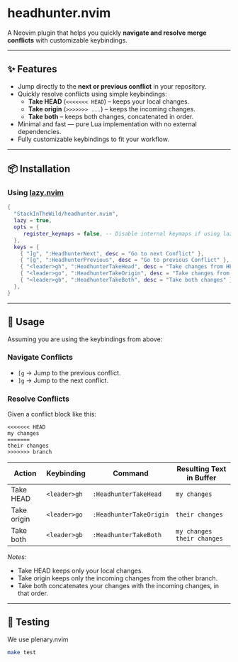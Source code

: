 # headhunter.nvim

A Neovim plugin that helps you quickly **navigate and resolve merge conflicts** with customizable keybindings.

---

## ✨ Features

- Jump directly to the **next or previous conflict** in your repository.
- Quickly resolve conflicts using simple keybindings:
  - **Take HEAD** (`<<<<<<< HEAD`) – keeps your local changes.
  - **Take origin** (`>>>>>>> ...`) – keeps the incoming changes.
  - **Take both** – keeps both changes, concatenated in order.
- Minimal and fast — pure Lua implementation with no external dependencies.
- Fully customizable keybindings to fit your workflow.

---

## 📦 Installation

### Using [lazy.nvim](https://github.com/folke/lazy.nvim)

```lua
{
  "StackInTheWild/headhunter.nvim",
  lazy = true,
  opts = {
     register_keymaps = false, -- Disable internal keymaps if using lazy.nvim keys
  },
  keys = {
    { "]g", ":HeadhunterNext", desc = "Go to next Conflict" },
    { "[g", ":HeadhunterPrevious", desc = "Go to previous Conflict" },
    { "<leader>gh", ":HeadhunterTakeHead", desc = "Take changes from HEAD" },
    { "<leader>go", ":HeadhunterTakeOrigin", desc = "Take changes from origin" },
    { "<leader>gb", ":HeadhunterTakeBoth", desc = "Take both changes" },
  },
}
```

---

## 🚀 Usage

Assuming you are using the keybindings from above:

### Navigate Conflicts

- `[g` → Jump to the previous conflict.
- `]g` → Jump to the next conflict.

### Resolve Conflicts

Given a conflict block like this:

```
<<<<<<< HEAD
my changes
=======
their changes
>>>>>>> branch
```

| Action      | Keybinding   | Command                 | Resulting Text in Buffer        |
| ----------- | ------------ | ----------------------- | ------------------------------- |
| Take HEAD   | `<leader>gh` | `:HeadhunterTakeHead`   | `my changes`                    |
| Take origin | `<leader>go` | `:HeadhunterTakeOrigin` | `their changes`                 |
| Take both   | `<leader>gb` | `:HeadhunterTakeBoth`   | `my changes`<br>`their changes` |

_Notes:_

- Take HEAD keeps only your local changes.
- Take origin keeps only the incoming changes from the other branch.
- Take both concatenates your changes with the incoming changes, in that order.

---

## 🧪 Testing

We use plenary.nvim

```sh
make test
```
